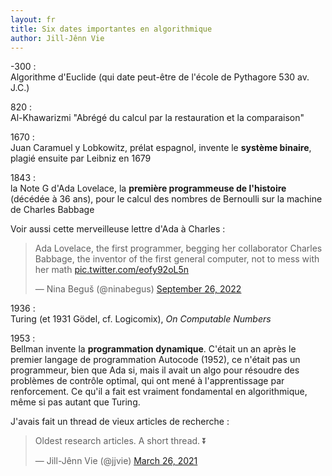 ```yaml
---
layout: fr
title: Six dates importantes en algorithmique
author: Jill-Jênn Vie
---
```


-300
:	
Algorithme d'Euclide (qui date peut-être de l'école de Pythagore 530 av. J.C.)

820
:	
Al-Khawarizmi "Abrégé du calcul par la restauration et la comparaison"

1670
:	
Juan Caramuel y Lobkowitz, prélat espagnol, invente le **système binaire**, plagié ensuite par Leibniz en 1679

1843
:	
la Note G d'Ada Lovelace, la **première programmeuse de l'histoire** (décédée à 36 ans), pour le calcul des nombres de Bernoulli sur la machine de Charles Babbage

Voir aussi cette merveilleuse lettre d'Ada à Charles :

<blockquote class="twitter-tweet"><p lang="en" dir="ltr">Ada Lovelace, the first programmer, begging her collaborator Charles Babbage, the inventor of the first general computer, not to mess with her math <a href="https://t.co/eofy92oL5n">pic.twitter.com/eofy92oL5n</a></p>&mdash; Nina Beguš (@ninabegus) <a href="https://twitter.com/ninabegus/status/1574434557973012480?ref_src=twsrc%5Etfw">September 26, 2022</a></blockquote> <script async src="https://platform.twitter.com/widgets.js" charset="utf-8"></script> 

1936
:	
Turing (et 1931 Gödel, cf. Logicomix), *On Computable Numbers*

1953
:	
Bellman invente la **programmation dynamique**. C'était un an après le premier langage de programmation Autocode (1952), ce n'était pas un programmeur, bien que Ada si, mais il avait un algo pour résoudre des problèmes de contrôle optimal, qui ont mené à l'apprentissage par renforcement. Ce qu'il a fait est vraiment fondamental en algorithmique, même si pas autant que Turing.

J'avais fait un thread de vieux articles de recherche :

<blockquote class="twitter-tweet"><p lang="en" dir="ltr">Oldest research articles. A short thread. ⏬</p>&mdash; Jill-Jênn Vie (@jjvie) <a href="https://twitter.com/jjvie/status/1375524311570735104?ref_src=twsrc%5Etfw">March 26, 2021</a></blockquote> <script async src="https://platform.twitter.com/widgets.js" charset="utf-8"></script> 

